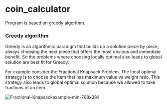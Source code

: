 # coin_calculator
Program is based on greedy algorithm.
### Greedy algorithm
Greedy is an algorithmic paradigm that builds up a solution piece by piece, always choosing the next piece that offers the most obvious and immediate benefit. So the problems where choosing locally optimal also leads to global solution are best fit for Greedy.

For example consider the Fractional Knapsack Problem. The local optimal strategy is to choose the item that has maximum value vs weight ratio. This strategy also leads to global optimal solution because we allowed to take fractions of an item.

![Fractional-Knapsackexample-min-768x384](https://www.geeksforgeeks.org/wp-content/uploads/Fractional-Knapsackexample-min-768x384.png)
